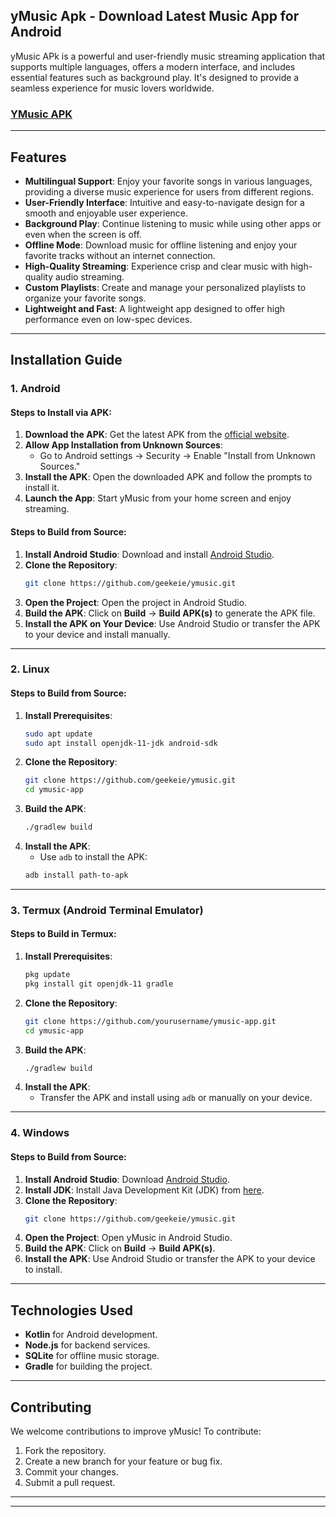 
## yMusic Apk - Download Latest Music App for Android

yMusic APk is a powerful and user-friendly music streaming application that supports multiple languages, offers a modern interface, and includes essential features such as background play. It's designed to provide a seamless experience for music lovers worldwide.

### [YMusic APK](https://ymusicapk.cc)

---

## Features

- **Multilingual Support**: Enjoy your favorite songs in various languages, providing a diverse music experience for users from different regions.
- **User-Friendly Interface**: Intuitive and easy-to-navigate design for a smooth and enjoyable user experience.
- **Background Play**: Continue listening to music while using other apps or even when the screen is off.
- **Offline Mode**: Download music for offline listening and enjoy your favorite tracks without an internet connection.
- **High-Quality Streaming**: Experience crisp and clear music with high-quality audio streaming.
- **Custom Playlists**: Create and manage your personalized playlists to organize your favorite songs.
- **Lightweight and Fast**: A lightweight app designed to offer high performance even on low-spec devices.

---

## Installation Guide

### 1. Android
#### Steps to Install via APK:
1. **Download the APK**: Get the latest APK from the [official website](https://ymusicapk.cc).
2. **Allow App Installation from Unknown Sources**:
   - Go to Android settings → Security → Enable "Install from Unknown Sources."
3. **Install the APK**: Open the downloaded APK and follow the prompts to install it.
4. **Launch the App**: Start yMusic from your home screen and enjoy streaming.

#### Steps to Build from Source:
1. **Install Android Studio**: Download and install [Android Studio](https://developer.android.com/studio).
2. **Clone the Repository**:
   ```bash
   git clone https://github.com/geekeie/ymusic.git
   ```
3. **Open the Project**: Open the project in Android Studio.
4. **Build the APK**: Click on **Build** → **Build APK(s)** to generate the APK file.
5. **Install the APK on Your Device**: Use Android Studio or transfer the APK to your device and install manually.

---

### 2. Linux
#### Steps to Build from Source:
1. **Install Prerequisites**:
   ```bash
   sudo apt update
   sudo apt install openjdk-11-jdk android-sdk
   ```
2. **Clone the Repository**:
   ```bash
   git clone https://github.com/geekeie/ymusic.git
   cd ymusic-app
   ```
3. **Build the APK**:
   ```bash
   ./gradlew build
   ```
4. **Install the APK**:
   - Use `adb` to install the APK:
   ```bash
   adb install path-to-apk
   ```

---

### 3. Termux (Android Terminal Emulator)
#### Steps to Build in Termux:
1. **Install Prerequisites**:
   ```bash
   pkg update
   pkg install git openjdk-11 gradle
   ```
2. **Clone the Repository**:
   ```bash
   git clone https://github.com/yourusername/ymusic-app.git
   cd ymusic-app
   ```
3. **Build the APK**:
   ```bash
   ./gradlew build
   ```
4. **Install the APK**:
   - Transfer the APK and install using `adb` or manually on your device.

---

### 4. Windows
#### Steps to Build from Source:
1. **Install Android Studio**: Download [Android Studio](https://developer.android.com/studio).
2. **Install JDK**: Install Java Development Kit (JDK) from [here](https://www.oracle.com/java/technologies/javase-jdk11-downloads.html).
3. **Clone the Repository**:
   ```bash
   git clone https://github.com/geekeie/ymusic.git
   ```
4. **Open the Project**: Open yMusic in Android Studio.
5. **Build the APK**: Click on **Build** → **Build APK(s)**.
6. **Install the APK**: Use Android Studio or transfer the APK to your device to install.

---

## Technologies Used

- **Kotlin** for Android development.
- **Node.js** for backend services.
- **SQLite** for offline music storage.
- **Gradle** for building the project.

---

## Contributing

We welcome contributions to improve yMusic! To contribute:

1. Fork the repository.
2. Create a new branch for your feature or bug fix.
3. Commit your changes.
4. Submit a pull request.

---

---
